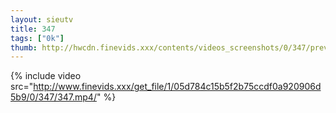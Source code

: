 ```yaml
--- 
layout: sieutv
title: 347
tags: ["0k"]
thumb: http://hwcdn.finevids.xxx/contents/videos_screenshots/0/347/preview.mp4.jpg
---
```

{% include video src="http://www.finevids.xxx/get_file/1/05d784c15b5f2b75ccdf0a920906d5b9/0/347/347.mp4/" %} 
